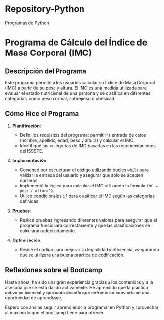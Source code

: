 # Repository-Python
 Programas de Python

# Programa de Cálculo del Índice de Masa Corporal (IMC)

## Descripción del Programa

Este programa permite a los usuarios calcular su Índice de Masa Corporal (IMC) a partir de su peso y altura. El IMC es una medida utilizada para evaluar el estado nutricional de una persona y se clasifica en diferentes categorías, como peso normal, sobrepeso u obesidad.

## Cómo Hice el Programa

1. **Planificación**:
   - Definí los requisitos del programa: permitir la entrada de datos (nombre, apellido, edad, peso y altura) y calcular el IMC.
   - Identifiqué las categorías de IMC basadas en las recomendaciones del ISSSTE.

2. **Implementación**:
   - Comencé por estructurar el código utilizando bucles `while` para validar la entrada del usuario y asegurar que solo se acepten números.
   - Implementé la lógica para calcular el IMC utilizando la fórmula `IMC = peso / altura^2`.
   - Utilicé condicionales `if` para clasificar el IMC según las categorías definidas.

3. **Pruebas**:
   - Realicé pruebas ingresando diferentes valores para asegurar que el programa funcionara correctamente y que las clasificaciones se calcularan adecuadamente.

4. **Optimización**:
   - Revisé el código para mejorar su legibilidad y eficiencia, asegurando que se utilizara una buena práctica de codificación.

## Reflexiones sobre el Bootcamp

Hasta ahora, ha sido una gran experiencia gracias a los contenidos y a la asesoría que se está dando activamente. He aprendido que la práctica activa es esencial y que cada desafío que enfrento se convierte en una oportunidad de aprendizaje. 

Espero con ansias seguir aprendiendo a programar en Python y aprovechar al máximo lo que el bootcamp tiene para ofrecer.
    